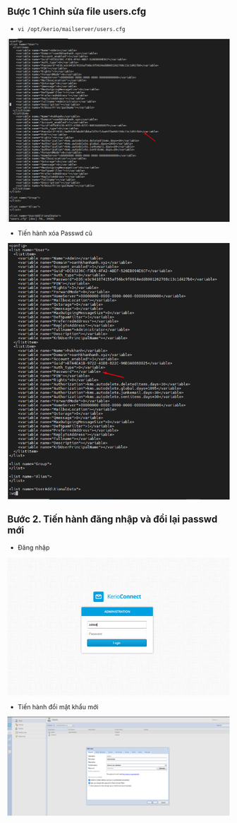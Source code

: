 ## Bược 1 Chỉnh sửa file users.cfg
- `vi /opt/kerio/mailserver/users.cfg`
<img src="img/r1.png">

- Tiến hành xóa Passwd cũ 
<img src="img/r2.png">


## Bước 2. Tiến hành đăng nhập và đổi lại passwd mới 
- Đăng nhập
<img src="img/r3.png">

- Tiến hành đổi mật khẩu mới
<img src="img/r4.png">

